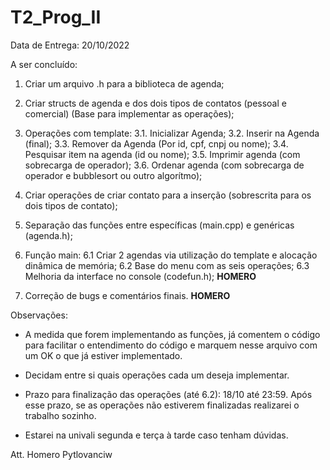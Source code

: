 # T2_Prog_II
Data de Entrega: 20/10/2022

A ser concluído:

1. Criar um arquivo .h para a biblioteca de agenda;
2. Criar structs de agenda e dos dois tipos de contatos (pessoal e comercial) (Base para implementar as operações);
3. Operações com template:
  3.1. Inicializar Agenda;
  3.2. Inserir na Agenda (final);
  3.3. Remover da Agenda (Por id, cpf, cnpj ou nome);
  3.4. Pesquisar item na agenda (id ou nome);
  3.5. Imprimir agenda (com sobrecarga de operador);
  3.6. Ordenar agenda (com sobrecarga de operador e bubblesort ou outro algorítmo);
  
4. Criar operações de criar contato para a inserção (sobrescrita para os dois tipos de contato);
5. Separação das funções entre específicas (main.cpp) e genéricas (agenda.h);
6. Função main:
  6.1 Criar 2 agendas via utilização do template e alocação dinâmica de memória;
  6.2 Base do menu com as seis operações;
  6.3 Melhoria da interface no console (codefun.h); **HOMERO**

7. Correção de bugs e comentários finais. **HOMERO**

Observações:
- A medida que forem implementando as funções, já comentem o código para facilitar o entendimento do código e marquem nesse arquivo com um OK o que já estiver implementado.
- Decidam entre si quais operações cada um deseja implementar.

- Prazo para finalização das operações (até 6.2): 18/10 até 23:59. Após esse prazo, se as operações não estiverem finalizadas realizarei o trabalho sozinho.
- Estarei na univali segunda e terça à tarde caso tenham dúvidas.

Att. Homero Pytlovanciw
